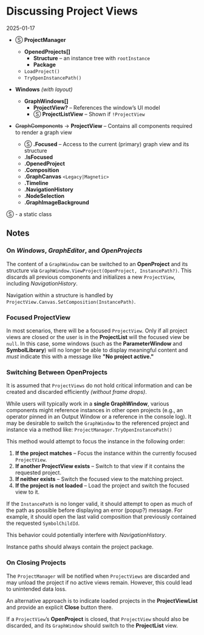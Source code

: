 ﻿# Discussing Project Views

2025-01-17

- Ⓢ **ProjectManager**
    - **OpenedProjects[]**
        - **Structure** – an instance tree with `rootInstance`
        - **Package**
    - `LoadProject()`
    - `TryOpenInstancePath()`

- **Windows** _(with layout)_
    - **GraphWindows[]**
        - **ProjectView?** – References the window’s UI model
        - Ⓢ **ProjectListView** – Shown if `!ProjectView`

- ~~GraphComponents~~ → **ProjectView** – Contains all components required to render a graph view
    - Ⓢ **.Focused** – Access to the current (primary) graph view and its structure
    - **.IsFocused**
    - **.OpenedProject**
    - **.Composition**
    - **.GraphCanvas** `<Legacy|Magnetic>`
    - **.Timeline**
    - **.NavigationHistory**
    - **.NodeSelection**
    - **.GraphImageBackground**

Ⓢ - a static class

## Notes

### **On _Windows_, _GraphEditor_, and _OpenProjects_**
The content of a `GraphWindow` can be switched to an **OpenProject** and its structure via `GraphWindow.ViewProject(OpenProject, InstancePath?)`. This discards all previous components and initializes a new `ProjectView`, including _NavigationHistory_.

Navigation within a structure is handled by `ProjectView.Canvas.SetComposition(InstancePath)`.

### **Focused ProjectView**
In most scenarios, there will be a focused `ProjectView`. Only if all project views are closed or the user is in the **ProjectList** will the focused view be `null`. In this case, some windows (such as the **ParameterWindow** and **SymbolLibrary**) will no longer be able to display meaningful content and _must_ indicate this with a message like **"No project active."**

### **Switching Between OpenProjects**
It is assumed that `ProjectViews` do not hold critical information and can be created and discarded efficiently _(without frame drops)_.

While users will typically work in a **single GraphWindow**, various components might reference instances in other open projects (e.g., an operator pinned in an Output Window or a reference in the console log). It may be desirable to switch the `GraphWindow` to the referenced project and instance via a method like: `ProjectManager.TryOpenInstancePath()`  

This method would attempt to focus the instance in the following order:
1. **If the project matches** – Focus the instance within the currently focused `ProjectView`.
2. **If another ProjectView exists** – Switch to that view if it contains the requested project.
3. **If neither exists** – Switch the focused view to the matching project.
4. **If the project is not loaded** – Load the project and switch the focused view to it.

If the `InstancePath` is no longer valid, it should attempt to open as much of the path as possible before displaying an error (popup?) message. For example, it should open the last valid composition that previously contained the requested `SymbolChildId`.

This behavior could potentially interfere with _NavigationHistory_.

Instance paths should always contain the project package.

### **On Closing Projects**
The `ProjectManager` will be notified when `ProjectViews` are discarded and may unload the project if no active views remain. However, this could lead to unintended data loss.

An alternative approach is to indicate loaded projects in the **ProjectViewList** and provide an explicit **Close** button there.

If a `ProjectView`’s **OpenProject** is closed, that `ProjectView` should also be discarded, and its `GraphWindow` should switch to the **ProjectList** view.
